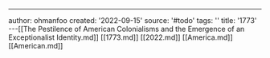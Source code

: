 ---
author: ohmanfoo
created: '2022-09-15'
source: '#todo'
tags: ''
title: '1773'
---[[The Pestilence of American Colonialisms and the Emergence of an Exceptionalist Identity.md]]
[[1773.md]]
[[2022.md]]
[[America.md]]
[[American.md]]
